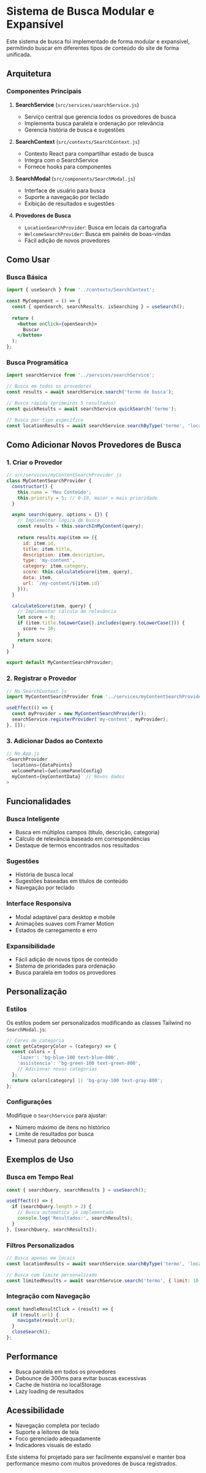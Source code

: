 # Sistema de Busca Modular e Expansível

Este sistema de busca foi implementado de forma modular e expansível, permitindo buscar em diferentes tipos de conteúdo do site de forma unificada.

## Arquitetura

### Componentes Principais

1. **SearchService** (`src/services/searchService.js`)
   - Serviço central que gerencia todos os provedores de busca
   - Implementa busca paralela e ordenação por relevância
   - Gerencia história de busca e sugestões

2. **SearchContext** (`src/contexts/SearchContext.js`)
   - Contexto React para compartilhar estado de busca
   - Integra com o SearchService
   - Fornece hooks para componentes

3. **SearchModal** (`src/components/SearchModal.js`)
   - Interface de usuário para busca
   - Suporte a navegação por teclado
   - Exibição de resultados e sugestões

4. **Provedores de Busca**
   - `LocationSearchProvider`: Busca em locais da cartografia
   - `WelcomeSearchProvider`: Busca em painéis de boas-vindas
   - Fácil adição de novos provedores

## Como Usar

### Busca Básica
```jsx
import { useSearch } from '../contexts/SearchContext';

const MyComponent = () => {
  const { openSearch, searchResults, isSearching } = useSearch();
  
  return (
    <button onClick={openSearch}>
      Buscar
    </button>
  );
};
```

### Busca Programática
```jsx
import searchService from '../services/searchService';

// Busca em todos os provedores
const results = await searchService.search('termo de busca');

// Busca rápida (primeiros 5 resultados)
const quickResults = await searchService.quickSearch('termo');

// Busca por tipo específico
const locationResults = await searchService.searchByType('termo', 'locations');
```

## Como Adicionar Novos Provedores de Busca

### 1. Criar o Provedor

```javascript
// src/services/myContentSearchProvider.js
class MyContentSearchProvider {
  constructor() {
    this.name = 'Meu Conteúdo';
    this.priority = 5; // 0-10, maior = mais prioridade
  }

  async search(query, options = {}) {
    // Implementar lógica de busca
    const results = this.searchInMyContent(query);
    
    return results.map(item => ({
      id: item.id,
      title: item.title,
      description: item.description,
      type: 'my-content',
      category: item.category,
      score: this.calculateScore(item, query),
      data: item,
      url: `/my-content/${item.id}`
    }));
  }

  calculateScore(item, query) {
    // Implementar cálculo de relevância
    let score = 0;
    if (item.title.toLowerCase().includes(query.toLowerCase())) {
      score += 30;
    }
    return score;
  }
}

export default MyContentSearchProvider;
```

### 2. Registrar o Provedor

```javascript
// No SearchContext.js
import MyContentSearchProvider from '../services/myContentSearchProvider';

useEffect(() => {
  const myProvider = new MyContentSearchProvider();
  searchService.registerProvider('my-content', myProvider);
}, []);
```

### 3. Adicionar Dados ao Contexto

```javascript
// No App.js
<SearchProvider 
  locations={dataPoints} 
  welcomePanel={welcomePanelConfig}
  myContent={myContentData}  // Novos dados
>
```

## Funcionalidades

### Busca Inteligente
- Busca em múltiplos campos (título, descrição, categoria)
- Cálculo de relevância baseado em correspondências
- Destaque de termos encontrados nos resultados

### Sugestões
- História de busca local
- Sugestões baseadas em títulos de conteúdo
- Navegação por teclado

### Interface Responsiva
- Modal adaptável para desktop e mobile
- Animações suaves com Framer Motion
- Estados de carregamento e erro

### Expansibilidade
- Fácil adição de novos tipos de conteúdo
- Sistema de prioridades para ordenação
- Busca paralela em todos os provedores

## Personalização

### Estilos
Os estilos podem ser personalizados modificando as classes Tailwind no `SearchModal.js`:

```jsx
// Cores de categoria
const getCategoryColor = (category) => {
  const colors = {
    'lazer': 'bg-blue-100 text-blue-800',
    'assistencia': 'bg-green-100 text-green-800',
    // Adicionar novas categorias
  };
  return colors[category] || 'bg-gray-100 text-gray-800';
};
```

### Configurações
Modifique o `SearchService` para ajustar:
- Número máximo de itens no histórico
- Limite de resultados por busca
- Timeout para debounce

## Exemplos de Uso

### Busca em Tempo Real
```jsx
const { searchQuery, searchResults } = useSearch();

useEffect(() => {
  if (searchQuery.length > 2) {
    // Busca automática já implementada
    console.log('Resultados:', searchResults);
  }
}, [searchQuery, searchResults]);
```

### Filtros Personalizados
```jsx
// Busca apenas em locais
const locationResults = await searchService.searchByType('termo', 'locations');

// Busca com limite personalizado
const limitedResults = await searchService.search('termo', { limit: 10 });
```

### Integração com Navegação
```jsx
const handleResultClick = (result) => {
  if (result.url) {
    navigate(result.url);
  }
  closeSearch();
};
```

## Performance

- Busca paralela em todos os provedores
- Debounce de 300ms para evitar buscas excessivas
- Cache de história no localStorage
- Lazy loading de resultados

## Acessibilidade

- Navegação completa por teclado
- Suporte a leitores de tela
- Foco gerenciado adequadamente
- Indicadores visuais de estado

Este sistema foi projetado para ser facilmente expansível e manter boa performance mesmo com muitos provedores de busca registrados.